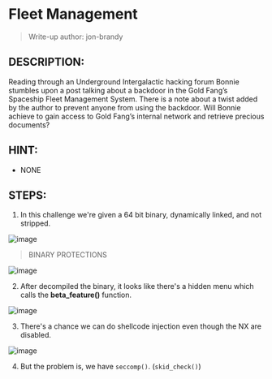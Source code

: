 # Fleet Management
> Write-up author: jon-brandy
## DESCRIPTION:
Reading through an Underground Intergalactic hacking forum Bonnie stumbles upon a post talking about a backdoor in the Gold Fang’s Spaceship Fleet Management System. 
There is a note about a twist added by the author to prevent anyone from using the backdoor. 
Will Bonnie achieve to gain access to Gold Fang’s internal network and retrieve precious documents?
## HINT:
- NONE
## STEPS:
1. In this challenge we're given a 64 bit binary, dynamically linked, and not stripped.

![image](https://github.com/Bread-Yolk/hackthebox/assets/70703371/01e498a8-ad99-4299-8d88-13f78a1cc1d6)


> BINARY PROTECTIONS

![image](https://github.com/Bread-Yolk/hackthebox/assets/70703371/2de5a421-f79f-4f92-ae29-8249a21a1476)


2. After decompiled the binary, it looks like there's a hidden menu which calls the **beta_feature()** function.

![image](https://github.com/Bread-Yolk/hackthebox/assets/70703371/1ead0cbe-4f84-4235-ad05-5931745906c3)


3. There's a chance we can do shellcode injection even though the NX are disabled.

![image](https://github.com/Bread-Yolk/hackthebox/assets/70703371/c624695a-1467-4a47-88fd-cc9bf0dcaa64)


4. But the problem is, we have `seccomp()`. (`skid_check()`)
